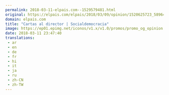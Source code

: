 ```yaml
---
permalink: 2018-03-11-elpais.com--1529579481.html
original: https://elpais.com/elpais/2018/03/09/opinion/1520625723_589640.html#?ref=rss&format=simple&link=link
domain: elpais.com
title: "Cartas al director | Socialdemocracia"
image: https://ep01.epimg.net/iconos/v1.x/v1.0/promos/promo_og_opinion.png
date: 2018-03-11 23:47:40
translations: 
 - ar
 - en
 - de
 - fr
 - hi
 - it
 - ja
 - ru
 - zh-CN
 - zh-TW
---
```


